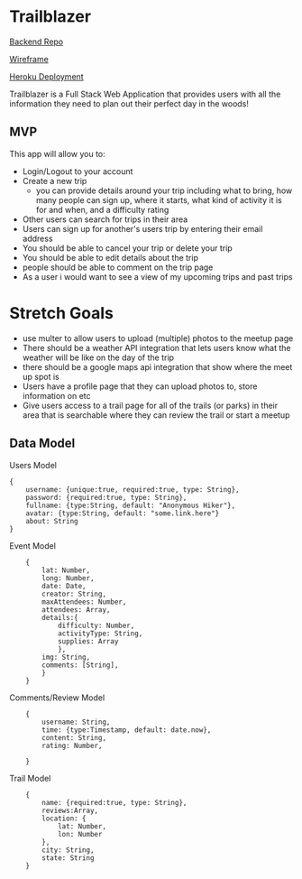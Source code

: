 # Trailblazer
[Backend Repo](https://github.com/nicholascrandall/Trailblazer_API)

[Wireframe](https://figma.com)

[Heroku Deployment](heroku.com)

Trailblazer is a Full Stack Web Application that provides users with all the information they need to plan out their perfect day in the woods!

## MVP
This app will allow you to:
- Login/Logout to your account
- Create a new trip 
     - you can provide details around your trip including what to bring, how many people can sign up, where it starts, what kind of activity it is for and when, and a difficulty rating
- Other users can search for trips in their area 
- Users can sign up for another's users trip by entering their email address
- You should be able to cancel your trip or delete your trip 
- You should be able to edit details about the trip 
- people should be able to comment on the trip page 
- As a user i would want to see a view of my upcoming trips and past trips

# Stretch Goals 
- use multer to allow users to upload (multiple) photos to the meetup page 
- There should be a weather API integration that lets users know what the weather will be like on the day of the trip 
- there should be a google maps api integration that show where the meet up spot is 
- Users have a profile page that they can upload photos to, store information on etc
- Give users access to a trail page for all of the trails (or parks) in their area that is searchable where they can review the trail or start a meetup 

## Data Model
Users Model
```
{
    username: {unique:true, required:true, type: String},
    password: {required:true, type: String},
    fullname: {type:String, default: "Anonymous Hiker"},
    avatar: {type:String, default: "some.link.here"} 
    about: String
}
```

Event Model 
```
    {
        lat: Number,
        long: Number,
        date: Date,
        creator: String, 
        maxAttendees: Number,
        attendees: Array, 
        details:{
            difficulty: Number, 
            activityType: String,
            supplies: Array
            },
        img: String,
        comments: [String],
        }
    }
```

Comments/Review Model
```
    {
        username: String,
        time: {type:Timestamp, default: date.now}, 
        content: String,
        rating: Number,

    }
```

Trail Model
```
    {
        name: {required:true, type: String}, 
        reviews:Array,
        location: {
            lat: Number,
            lon: Number
        },
        city: String, 
        state: String
    }
```